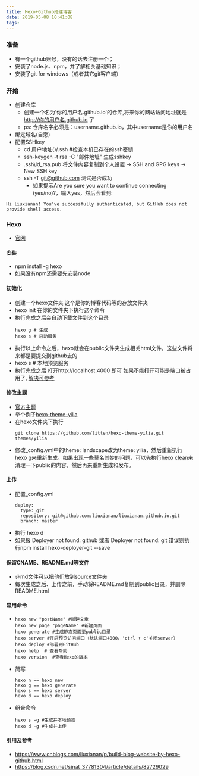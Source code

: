 ```yaml
---
title: Hexo+Github搭建博客
date: 2019-05-08 10:41:08
tags:
---
```


### 准备
 * 有一个github账号，没有的话去注册一个；
 * 安装了node.js、npm，并了解相关基础知识；
 * 安装了git for windows（或者其它git客户端）

### 开始
 * 创建仓库
    * 创建一个名为'你的用户名.github.io'的仓库,将来你的网站访问地址就是 http://你的用户名.github.io 了
    * ps: 仓库名字必须是：username.github.io，其中username是你的用户名
 * 绑定域名(自愿)
 * 配置SSHkey
    * cd 用户地址()/.ssh #检查本机已存在的ssh密钥
    * ssh-keygen -t rsa -C "邮件地址" 生成sshkey
    * .ssh\id_rsa.pub 将文件内容复制到个人设置 -> SSH and GPG keys -> New SSH key
    * ssh -T git@github.com 测试是否成功
        * 如果提示Are you sure you want to continue connecting (yes/no)?，输入yes，然后会看到:
```
Hi liuxianan! You've successfully authenticated, but GitHub does not provide shell access.
```

### Hexo
 * [官网](https://hexo.io/zh-cn/)

#### 安装
 * npm install -g hexo
 * 如果没有npm还需要先安装node

#### 初始化
 * 创建一个hexo文件夹 这个是你的博客代码等的存放文件夹
 * hexo init  在你的文件夹下执行这个命令
 * 执行完成之后会自动下载文件到这个目录
    ```
    hexo g # 生成
    hexo s # 启动服务
    ```
 * 执行以上命令之后，hexo就会在public文件夹生成相关html文件，这些文件将来都是要提交到github去的
 * hexo s # 本地预览服务
 * 执行完成之后 打开http://localhost:4000 即可 如果不能打开可能是端口被占用了, [解决可参考](http://blog.liuxianan.com/windows-port-bind.html)

#### 修改主题
 * [官方主题](https://hexo.io/themes/)
 * 举个例子[hexo-theme-yilia](https://github.com/litten/hexo-theme-yilia)
 * 在hexo文件夹下执行
    ```
    git clone https://github.com/litten/hexo-theme-yilia.git themes/yilia
    ```
 * 修改_config.yml中的theme: landscape改为theme: yilia，然后重新执行hexo g来重新生成。如果出现一些莫名其妙的问题，可以先执行hexo clean来清理一下public的内容，然后再来重新生成和发布。

#### 上传
 * 配置_config.yml
    ```
    deploy:
      type: git
      repository: git@github.com:liuxianan/liuxianan.github.io.git
      branch: master
    ```
 * 执行 hexo d
 * 如果报 Deployer not found: github 或者 Deployer not found: git 错误则执行npm install hexo-deployer-git --save

#### 保留CNAME、README.md等文件
 * 非md文件可以把他们放到source文件夹
 * 每次生成之后、上传之前，手动将README.md复制到public目录，并删除README.html

#### 常用命令
 *
    ```
    hexo new "postName" #新建文章
    hexo new page "pageName" #新建页面
    hexo generate #生成静态页面至public目录
    hexo server #开启预览访问端口（默认端口4000，'ctrl + c'关闭server）
    hexo deploy #部署到GitHub
    hexo help  # 查看帮助
    hexo version  #查看Hexo的版本
    ```
 * 简写
    ```
    hexo n == hexo new
    hexo g == hexo generate
    hexo s == hexo server
    hexo d == hexo deploy
    ```
 * 组合命令
    ```
    hexo s -g #生成并本地预览
    hexo d -g #生成并上传
    ```
#### 引用及参考
 * https://www.cnblogs.com/liuxianan/p/build-blog-website-by-hexo-github.html
 * https://blog.csdn.net/sinat_37781304/article/details/82729029
